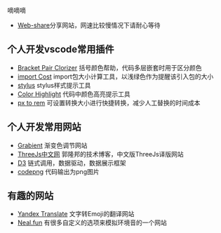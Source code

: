 嘀嘀嘀

- [Web-share](https://leedeea.github.io/LeeDeea/#/)分享网站，网速比较慢情况下请耐心等待

## 个人开发vscode常用插件

- [Bracket Pair Clorizer]() 括号颜色帮助，代码多层嵌套时用于区分颜色
- [import Cost]() import包大小计算工具，以浅绿色作为提醒该引入包的大小
- [stylus]() stylus样式提示工具
- [Color Highlight]() 代码中颜色高亮提示工具
- [px to rem]() 可设置转换大小进行快捷转换，减少人工替换的时间成本

## 个人开发常用网站
- [Grabient](https://www.grabient.com/) 渐变色调节网站
- [ThreeJs中文网](http://www.yanhuangxueyuan.com/) 郭隆邦的技术博客，中文版ThreeJs译版网站
- [D3](https://www.d3js.org.cn/) 链式调用，数据驱动，数据展示框架
- [codepng](https://www.codepng.app/) 代码输出为png图片

## 有趣的网站
- [Yandex Translate](https://translate.yandex.com/) 文字转Emoji的翻译网站
- [Neal.fun](https://neal.fun/ambient-chaos/) 有很多自定义的选项来模拟环境音的一个网站
